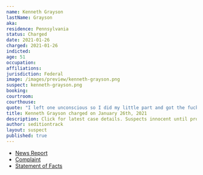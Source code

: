 ```yaml
---
name: Kenneth Grayson
lastName: Grayson
aka:
residence: Pennsylvania
status: Charged
date: 2021-01-26
charged: 2021-01-26
indicted:
age: 51
occupation:
affiliations:
jurisdiction: Federal
image: /images/preview/kenneth-grayson.png
suspect: kenneth-grayson.png
booking:
courtroom:
courthouse:
quote: "I left one unconscious so I did my little part and got the fuck out before I got arrested"
title: Kenneth Grayson charged on January 26th, 2021
description: Click for latest case details. Suspects innocent until proven guilty.
author: seditiontrack
layout: suspect
published: true
---
```

- [News Report](https://www.post-gazette.com/news/crime-courts/2021/01/26/Bridgeville-kenneth-grayson-charged-connection-Capitol-riot-insurrection/stories/202101260151)
- [Complaint](https://www.justice.gov/opa/page/file/1360506/download)
- [Statement of Facts](https://www.justice.gov/opa/page/file/1360506/download)
